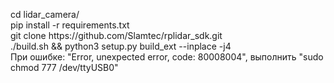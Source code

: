 <p>
cd lidar_camera/ <br />
pip install -r requirements.txt <br />
git clone https://github.com/Slamtec/rplidar_sdk.git <br />
./build.sh && python3 setup.py build_ext --inplace -j4 <br />
При ошибке: "Error, unexpected error, code: 80008004", выполнить "sudo chmod 777 /dev/ttyUSB0" <br />
</p>
